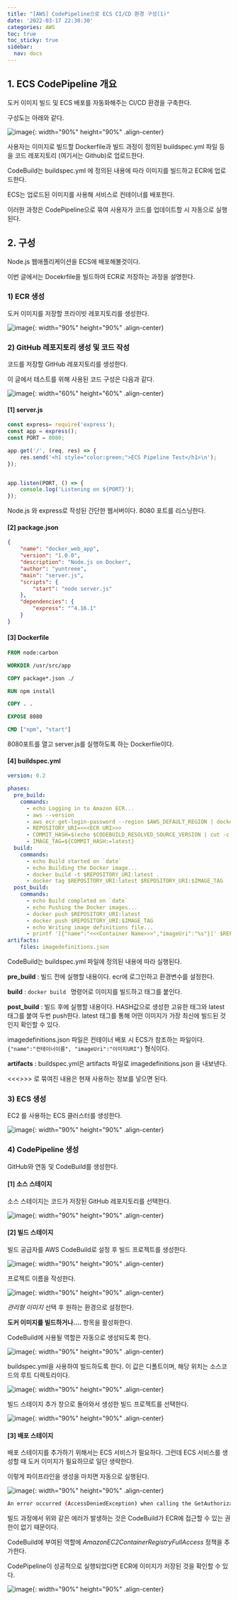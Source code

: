 ```yaml
---
title: "[AWS] CodePipeline으로 ECS CI/CD 환경 구성(1)"
date: '2022-03-17 22:30:30'
categories: AWS
toc: true
toc_sticky: true
sidebar:
  nav: docs
---
```


## 1. ECS CodePipeline 개요

도커 이미지 빌드 및 ECS 배포를 자동화해주는 CI/CD 환경을 구축한다.

구성도는 아래와 같다.

![image](https://user-images.githubusercontent.com/60495897/158389314-0a701579-4540-4079-ad72-66a6d7e34d63.png){: width="90%" height="90%" .align-center}

사용자는 이미지로 빌드할 Dockerfile과 빌드 과정이 정의된 buildspec.yml 파일 등을 코드 레포지토리 (여기서는 Github)로 업로드한다.

CodeBuild는 buildspec.yml 에 정의된 내용에 따라 이미지를 빌드하고 ECR에 업로드한다. 

ECS는 업로드된 이미지를 사용해 서비스로 컨테이너를 배포한다.

이러한 과정은 CodePipeline으로 묶여 사용자가 코드를 업데이트할 시 자동으로 실행된다.



## 2. 구성

Node.js 웹애플리케이션을 ECS에 배포해볼것이다.

이번 글에서는 Docekrfile을 빌드하여 ECR로 저장하는 과정을 설명한다.

### 1) ECR 생성

도커 이미지를 저장할 프라이빗 레포지토리를 생성한다.

![image](https://user-images.githubusercontent.com/60495897/157785368-eb4db137-7cfc-4f43-9dab-88c9708fbb97.png){: width="90%" height="90%" .align-center}



### 2) GitHub 레포지토리 생성 및 코드 작성

코드를 저장할 GitHub 레포지토리를 생성한다.

이 글에서 테스트를 위해 사용된 코드 구성은 다음과 같다.



![image](https://user-images.githubusercontent.com/60495897/158284423-ae1038b3-36cc-4467-aca5-a4df0db6dee5.png){: width="60%" height="60%" .align-center}



#### [1] server.js

```javascript
const express= require('express');
const app = express();
const PORT = 8080;

app.get('/', (req, res) => {
    res.send('<h1 style="color:green;">ECS Pipeline Test</h1>\n');
});


app.listen(PORT, () => {
    console.log('Listening on ${PORT}');
});
```

Node.js 와 express로 작성된 간단한 웹서버이다. 8080 포트를 리스닝한다.



#### [2] package.json

```json
{
    "name": "docker_web_app",
    "version": "1.0.0",
    "description": "Node.js on Docker",
    "author": "yuntreee",
    "main": "server.js",
    "scripts": {
        "start": "node server.js"
    },
    "dependencies": {
        "express": "^4.16.1"
    }
}
```



#### [3] Dockerfile

```dockerfile
FROM node:carbon

WORKDIR /usr/src/app

COPY package*.json ./

RUN npm install

COPY . .

EXPOSE 8080

CMD ["npm", "start"]
```

8080포트를 열고 server.js를 실행하도록 하는 Dockerfile이다.



#### [4] buildspec.yml

```yaml
version: 0.2

phases:
  pre_build:
    commands:
      - echo Logging in to Amazon ECR...
      - aws --version
      - aws ecr get-login-password --region $AWS_DEFAULT_REGION | docker login --username AWS --password-stdin <<<Account ID>>>.dkr.ecr.$AWS_DEFAULT_REGION.amazonaws.com
      - REPOSITORY_URI=<<<ECR URI>>>
      - COMMIT_HASH=$(echo $CODEBUILD_RESOLVED_SOURCE_VERSION | cut -c 1-7)
      - IMAGE_TAG=${COMMIT_HASH:=latest}
  build:
    commands:
      - echo Build started on `date`
      - echo Building the Docker image...
      - docker build -t $REPOSITORY_URI:latest .
      - docker tag $REPOSITORY_URI:latest $REPOSITORY_URI:$IMAGE_TAG
  post_build:
    commands:
      - echo Build completed on `date`
      - echo Pushing the Docker images...
      - docker push $REPOSITORY_URI:latest
      - docker push $REPOSITORY_URI:$IMAGE_TAG
      - echo Writing image definitions file...
      - printf '[{"name":"<<<Container Name>>>","imageUri":"%s"}]' $REPOSITORY_URI:$IMAGE_TAG > imagedefinitions.json
artifacts:
    files: imagedefinitions.json
```

CodeBuild는 buildspec.yml 파일에 정의된 내용에 따라 실행된다.

**pre_build** : 빌드 전에 실행할 내용이다. ecr에 로그인하고 환경변수를 설정한다.

**build** : ```docker build ``` 명령어로 이미지를 빌드하고 태그를 붙인다.

**post_build** : 빌드 후에 실행할 내용이다. HASH값으로 생성한 고유한 태그와 latest 태그를 붙여 두번 push한다. latest 태그를 통해 어떤 이미지가 가장 최신에 빌드된 것인지 확인할 수 있다. 

imagedefinitions.json 파일은 컨테이너 배포 시 ECS가 참조하는 파일이다. ```{"name":"컨테이너이름", "imageUri":"이미지URI"}``` 형식이다. 

**artifacts** : buildspec.yml은 artifacts 파일로 imagedefinitions.json 을 내보낸다.



<<<>>> 로 묶여진 내용은 현재 사용하는 정보를 넣으면 된다.  



### 3) ECS 생성

EC2 를 사용하는 ECS 클러스터를 생성한다.

![image](https://user-images.githubusercontent.com/60495897/158296447-688b96f4-55bf-443a-a441-852289f1b0bd.png){: width="90%" height="90%" .align-center}



### 4) CodePipeline 생성

GitHub와 연동 및 CodeBuild를 생성한다.

#### [1] 소스 스테이지

소스 스테이지는 코드가 저장된 GitHub 레포지토리를 선택한다.

![image](https://user-images.githubusercontent.com/60495897/157787592-6a78e599-bc85-4aa6-ba7b-b85880e0ce44.png){: width="90%" height="90%" .align-center}



#### [2] 빌드 스테이지

빌드 공급자를 AWS CodeBuild로 설정 후 빌드 프로젝트를 생성한다.

![image](https://user-images.githubusercontent.com/60495897/157787685-477f5c02-df57-4d7a-8bf4-fe7b84302555.png){: width="90%" height="90%" .align-center}





프로젝트 이름을 작성한다.

![image](https://user-images.githubusercontent.com/60495897/157788229-1fd44cd0-a0bd-477d-93a2-e757120d0f2a.png){: width="90%" height="90%" .align-center}



*관리형 이미지* 선택 후 원하는 환경으로 설정한다.

**도커 이미지를 빌드하거나....** 항목을 활성화한다.

CodeBuild에 사용될 역할은 자동으로 생성되도록 한다.

![image](https://user-images.githubusercontent.com/60495897/157788926-dbf3aabf-2a43-4b45-9bb5-ea863b4ac60c.png){: width="90%" height="90%" .align-center}





buildspec.yml을 사용하여 빌드하도록 한다. 이 값은 디폴트이며, 해당 위치는 소스코드의 루트 디렉토리이다.

![image](https://user-images.githubusercontent.com/60495897/157788446-d11b25f2-7050-496d-9c20-8f181237eb5d.png){: width="90%" height="90%" .align-center}



빌드 스테이지 추가 창으로 돌아와서 생성한 빌드 프로젝트를 선택한다.

![image](https://user-images.githubusercontent.com/60495897/158296854-bb8a92b3-b20c-46da-b31b-21659875da62.png){: width="90%" height="90%" .align-center}



#### [3] 배포 스테이지

배포 스테이지를 추가하기 위해서는 ECS 서비스가 필요하다. 그런데 ECS 서비스를 생성할 때 도커 이미지가 필요하므로 일단 생략한다.



이렇게 파이프라인을 생성을 마치면 자동으로 실행된다.

![image](https://user-images.githubusercontent.com/60495897/158304026-f166e6b0-493c-45ba-a764-a94f3b9eccd6.png){: width="90%" height="90%" .align-center}



```bash
An error occurred (AccessDeniedException) when calling the GetAuthorizationToken operation: User: arn:aws:sts::511914651445:assumed-role/codebuild-yh-ecs-project-service-role/AWSCodeBuild-318774ee-5a00-42f4-b083-6df1a2068ced is not authorized to perform: ecr:GetAuthorizationToken on resource: * because no identity-based policy allows the ecr:GetAuthorizationToken action
```

빌드 과정에서 위와 같은 에러가 발생하는 것은 CodeBuild가 ECR에 접근할 수 있는 권한이 없기 때문이다.

CodeBuild에 부여된 역할에 *AmazonEC2ContainerRegistryFullAccess* 정책을 추가한다.



CodePipeline이 성공적으로 실행되었다면 ECR에 이미지가 저장된 것을 확인할 수 있다.

![image](https://user-images.githubusercontent.com/60495897/158304668-2d11b846-4d6d-4bdd-9cae-be1834b85bcc.png){: width="90%" height="90%" .align-center}
